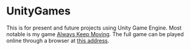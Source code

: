 # UnityGames
 
This is for present and future projects using Unity Game Engine. Most notable is my game [Always Keep Moving](https://github.com/YshuaStokes/UnityGames/tree/main/AlwaysKeepMoving). The full game can be played online through a browser at [this address](CriticalDamageGames.itch.io).
